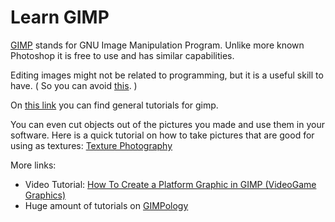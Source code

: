 Learn GIMP
==========

[GIMP](http://www.gimp.org/) stands for GNU Image Manipulation Program.
Unlike more known Photoshop it is free to use and has similar capabilities.

Editing images might not be related to programming, but it is a useful skill to have. ( So you can avoid [this](http://oi38.tinypic.com/rjqvc3.jpg). )

On [this link](http://www.gimp.org/tutorials/) you can find general tutorials for gimp.

You can even cut objects out of the pictures you made and use them in your software. Here is a quick tutorial on how to take pictures that are good for using as textures: [Texture Photography](http://www.hourences.com/tutorials-texture-photography/)

More links:
- Video Tutorial: [How To Create a Platform Graphic in GIMP (VideoGame Graphics) ](http://www.youtube.com/watch?v=tOkFwGEhQK8)
- Huge amount of tutorials on [GIMPology](http://www.gimpology.com/)
